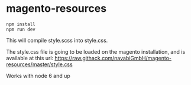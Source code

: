# magento-resources

```
npm install
npm run dev
```

This will compile style.scss into style.css.

The style.css file is going to be loaded on the magento installation, and is available at this url: https://raw.githack.com/navabiGmbH/magento-resources/master/style.css

Works with node 6 and up
